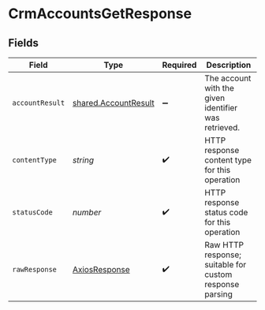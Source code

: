 # CrmAccountsGetResponse


## Fields

| Field                                                               | Type                                                                | Required                                                            | Description                                                         |
| ------------------------------------------------------------------- | ------------------------------------------------------------------- | ------------------------------------------------------------------- | ------------------------------------------------------------------- |
| `accountResult`                                                     | [shared.AccountResult](../../../sdk/models/shared/accountresult.md) | :heavy_minus_sign:                                                  | The account with the given identifier was retrieved.                |
| `contentType`                                                       | *string*                                                            | :heavy_check_mark:                                                  | HTTP response content type for this operation                       |
| `statusCode`                                                        | *number*                                                            | :heavy_check_mark:                                                  | HTTP response status code for this operation                        |
| `rawResponse`                                                       | [AxiosResponse](https://axios-http.com/docs/res_schema)             | :heavy_check_mark:                                                  | Raw HTTP response; suitable for custom response parsing             |